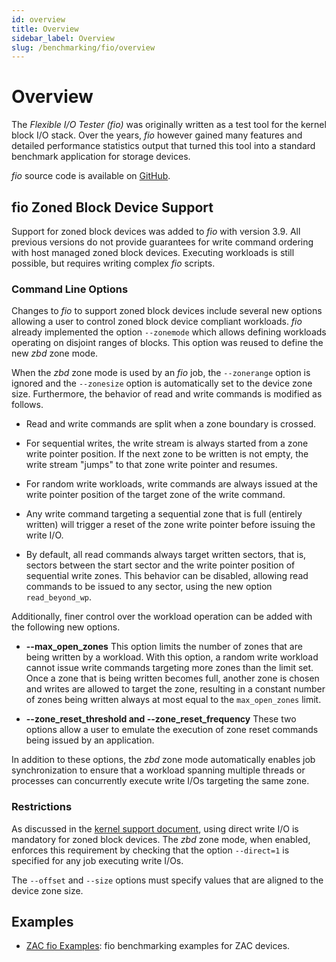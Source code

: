 ```yaml
---
id: overview
title: Overview
sidebar_label: Overview
slug: /benchmarking/fio/overview
---
```


# Overview

The *Flexible I/O Tester (fio)* was originally written as a test tool for the
kernel block I/O stack. Over the years, *fio* however gained many features and
detailed performance statistics output that turned this tool into a standard
benchmark application for storage devices.

*fio* source code is available on <a href="https://github.com/axboe/fio"
target="_blank">GitHub</a>.

## fio Zoned Block Device Support

Support for zoned block devices was added to *fio* with version 3.9. All
previous versions do not provide guarantees for write command ordering with
host managed zoned block devices. Executing workloads is still possible, but
requires writing complex *fio* scripts.

### Command Line Options

Changes to *fio* to support zoned block devices include several new options
allowing a user to control zoned block device compliant workloads. *fio*
already implemented the option `--zonemode` which allows defining workloads
operating on disjoint ranges of blocks. This option was reused to define the new
*zbd* zone mode.

When the *zbd* zone mode is used by an *fio* job, the `--zonerange` option is
ignored and the `--zonesize` option is automatically set to the device zone
size. Furthermore, the behavior of read and write commands is modified as
follows.

* Read and write commands are split when a zone boundary is crossed.

* For sequential writes, the write stream is always started from a zone write
  pointer position. If the next zone to be written is not empty, the write
  stream "jumps" to that zone write pointer and resumes.

* For random write workloads, write commands are always issued at the write
  pointer position of the target zone of the write command.

* Any write command targeting a sequential zone that is full (entirely written)
  will trigger a reset of the zone write pointer before issuing the write I/O.

* By default, all read commands always target written sectors, that is, sectors
  between the start sector and the write pointer position of sequential write
  zones. This behavior can be disabled, allowing read commands to be issued to
  any sector, using the new option `read_beyond_wp`.

Additionally, finer control over the workload operation can be added with the
following new options.

* **--max_open_zones** This option limits the number of zones that are being
  written by a workload. With this option, a random write workload cannot issue
  write commands targeting more zones than the limit set. Once a zone that is
  being written becomes full, another zone is chosen and writes are allowed to
  target the zone, resulting in a constant number of zones being written always
  at most equal to the `max_open_zones` limit.

* **--zone_reset_threshold and --zone_reset_frequency** These two options allow
  a user to emulate the execution of zone reset commands being issued by an
  application.

In addition to these options, the *zbd* zone mode automatically enables job
synchronization to ensure that a workload spanning multiple threads or processes
can concurrently execute write I/Os targeting the same zone.

### Restrictions

As discussed in the [kernel support
document](../../linux/overview.md#zbd-support-restrictions), using
direct write I/O is mandatory for zoned block devices. The *zbd* zone mode,
when enabled, enforces this requirement by checking that the option
`--direct=1` is specified for any job executing write I/Os.

The `--offset` and `--size` options must specify values that are aligned to the
device zone size.

## Examples

* [ZAC fio Examples](zac-fio.md): fio benchmarking examples for ZAC devices.
